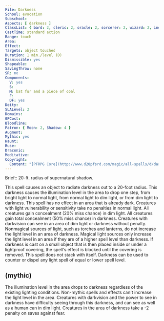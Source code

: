 ```yaml
---
File: Darkness
School: evocation
Subschool: 
Aspects: [ darkness ]
ClassList: { bard: 2, cleric: 2, oracle: 2, sorcerer: 2, wizard: 2, inquisitor: 2, antipaladin: 2, magus: 2, shaman: 2, occultist: 2 }
CastTime: standard action
Range: touch
Area: 
Effect: 
Targets: object touched
Duration: 1 min./level (D)
Dismissible: yes
Shapeable: 
SavingThrow: none
SR: no
Components:
  V: yes
  S: 
  M: bat fur and a piece of coal
  F: 
  DF: yes
Deity: 
SLALevel: 2
Domains: 
GPCost: 
Bloodline: 
Patron: { Moon: 2, Shadow: 4 }
Augment: 
Mythic: yes
Haunt: 
Ruse: 
Draconic: 
Meditative: 
Copyright:
  Content: "[PFRPG Core](http://www.d20pfsrd.com/magic/all-spells/d/darkness)"
---
```

Brief:: 20-ft. radius of supernatural shadow.

This spell causes an object to radiate darkness out to a 20-foot radius. This darkness causes the illumination level in the area to drop one step, from bright light to normal light, from normal light to dim light, or from dim light to darkness. This spell has no effect in an area that is already dark. Creatures with light vulnerability or sensitivity take no penalties in normal light. All creatures gain concealment (20% miss chance) in dim light. All creatures gain total concealment (50% miss chance) in darkness.  Creatures with darkvision can see in an area of dim light or darkness without penalty. Nonmagical sources of light, such as torches and lanterns, do not increase the light level in an area of darkness. Magical light sources only increase the light level in an area if they are of a higher spell level than darkness.  If darkness is cast on a small object that is then placed inside or under a lightproof covering, the spell's effect is blocked until the covering is removed.  This spell does not stack with itself. Darkness can be used to counter or dispel any light spell of equal or lower spell level.


## (mythic)

The illumination level in the area drops to darkness regardless of the existing lighting conditions. Non-mythic spells and effects can't increase the light level in the area. Creatures with darkvision and the power to see in darkness have difficulty seeing through this darkness, and can see as well as a human can in dim light. Creatures in the area of darkness take a -2 penalty on saves against fear.
